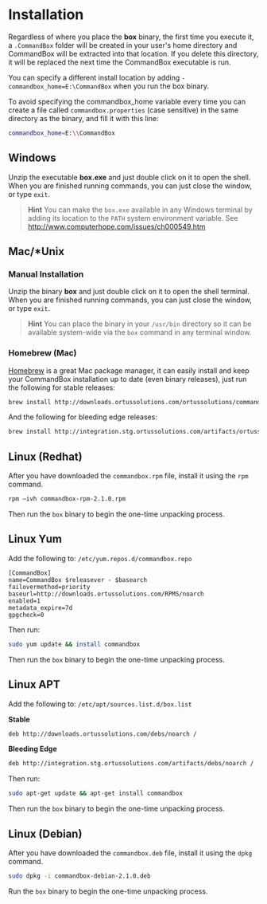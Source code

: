 # Installation

Regardless of where you place the **box** binary, the first time you execute
it, a `.CommandBox` folder will be created in your user's home
directory and CommandBox will be extracted into that location. If you
delete this directory, it will be replaced the next time the CommandBox
executable is run. 

You can specify a different install location by adding `-commandbox_home=E:\CommandBox` when you run the box binary.

To avoid specifying the commandbox_home variable every time you can create a file 
called `commandbox.properties` (case sensitive) in the same directory as 
the binary, and fill it with this line: 

```bash
commandbox_home=E:\\CommandBox 
```

## <i class="fa fa-windows"></i> Windows

Unzip the executable **box.exe** and just double click on it to open the
shell. When you are finished running commands, you can just close the
window, or type `exit`.

>**Hint** You can make the `box.exe` available in any Windows
terminal by adding its location to the `PATH` system environment
variable. See http://www.computerhope.com/issues/ch000549.htm


## <i class="fa fa-apple"></i><i class="fa fa-linux"></i> Mac/\*Unix

### Manual Installation

Unzip the binary **box** and just double click on it to open the shell terminal.
When you are finished running commands, you can just close the window,
or type `exit`.

>**Hint** You can place the binary in your `/usr/bin` directory so it can
be available system-wide via the `box` command in any terminal
window.

### Homebrew (Mac)

[Homebrew](http://brew.sh) is a great Mac package manager, it can easily install and keep
your CommandBox installation up to date (even binary releases), just run the following for stable releases:

```bash
brew install http://downloads.ortussolutions.com/ortussolutions/commandbox/commandbox.rb
```

And the following for bleeding edge releases:

```bash
brew install http://integration.stg.ortussolutions.com/artifacts/ortussolutions/commandbox/commandbox-be.rb
```


## Linux (Redhat)

After you have downloaded the `commandbox.rpm` file, install it using the `rpm`
command.

```bash
rpm –ivh commandbox-rpm-2.1.0.rpm
```

Then run the `box` binary to begin the one-time unpacking process.

## Linux Yum
Add the following to: `/etc/yum.repos.d/commandbox.repo`

```
[CommandBox]
name=CommandBox $releasever - $basearch
failovermethod=priority
baseurl=http://downloads.ortussolutions.com/RPMS/noarch
enabled=1
metadata_expire=7d
gpgcheck=0
```

Then run:

```bash
sudo yum update && install commandbox
```

Then run the `box` binary to begin the one-time unpacking process.

## Linux APT

Add the following to: `/etc/apt/sources.list.d/box.list`

**Stable**
```bash
deb http://downloads.ortussolutions.com/debs/noarch /
```

**Bleeding Edge**
```bash
deb http://integration.stg.ortussolutions.com/artifacts/debs/noarch /
```

Then run:

```bash
sudo apt-get update && apt-get install commandbox
```

Then run the `box` binary to begin the one-time unpacking process.

## Linux (Debian)

After you have downloaded the `commandbox.deb` file, install it using the `dpkg`
command.

```bash
sudo dpkg -i commandbox-debian-2.1.0.deb
```

Run the `box` binary to begin the one-time unpacking process.

  [1]: http://www.computerhope.com/issues/ch000549.htm
